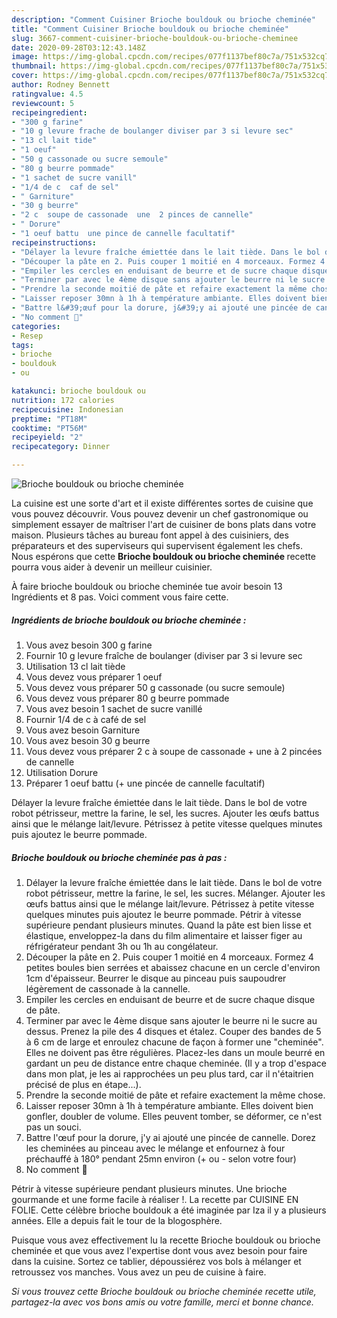 ```yaml
---
description: "Comment Cuisiner Brioche bouldouk ou brioche cheminée"
title: "Comment Cuisiner Brioche bouldouk ou brioche cheminée"
slug: 3667-comment-cuisiner-brioche-bouldouk-ou-brioche-cheminee
date: 2020-09-28T03:12:43.148Z
image: https://img-global.cpcdn.com/recipes/077f1137bef80c7a/751x532cq70/brioche-bouldouk-ou-brioche-cheminee-photo-principale-de-la-recette.jpg
thumbnail: https://img-global.cpcdn.com/recipes/077f1137bef80c7a/751x532cq70/brioche-bouldouk-ou-brioche-cheminee-photo-principale-de-la-recette.jpg
cover: https://img-global.cpcdn.com/recipes/077f1137bef80c7a/751x532cq70/brioche-bouldouk-ou-brioche-cheminee-photo-principale-de-la-recette.jpg
author: Rodney Bennett
ratingvalue: 4.5
reviewcount: 5
recipeingredient:
- "300 g farine"
- "10 g levure frache de boulanger diviser par 3 si levure sec"
- "13 cl lait tide"
- "1 oeuf"
- "50 g cassonade ou sucre semoule"
- "80 g beurre pommade"
- "1 sachet de sucre vanill"
- "1/4 de c  caf de sel"
- " Garniture"
- "30 g beurre"
- "2 c  soupe de cassonade  une  2 pinces de cannelle"
- " Dorure"
- "1 oeuf battu  une pince de cannelle facultatif"
recipeinstructions:
- "Délayer la levure fraîche émiettée dans le lait tiède. Dans le bol de votre robot pétrisseur, mettre la farine, le sel, les sucres. Mélanger. Ajouter les œufs battus ainsi que le mélange lait/levure. Pétrissez à petite vitesse quelques minutes puis ajoutez le beurre pommade. Pétrir à vitesse supérieure pendant plusieurs minutes. Quand la pâte est bien lisse et élastique, enveloppez-la dans du film alimentaire et laisser figer au réfrigérateur pendant 3h ou 1h au congélateur."
- "Découper la pâte en 2. Puis couper 1 moitié en 4 morceaux. Formez 4 petites boules bien serrées et abaissez chacune en un cercle d&#39;environ 1cm d&#39;épaisseur. Beurrer le disque au pinceau puis saupoudrer légèrement de cassonade à la cannelle."
- "Empiler les cercles en enduisant de beurre et de sucre chaque disque de pâte."
- "Terminer par avec le 4ème disque sans ajouter le beurre ni le sucre au dessus. Prenez la pile des 4 disques et étalez. Couper des bandes de 5 à 6 cm de large et enroulez chacune de façon à former une &#34;cheminée&#34;. Elles ne doivent pas être régulières. Placez-les dans un moule beurré en gardant un peu de distance entre chaque cheminée. (Il y a trop d&#39;espace dans mon plat, je les ai rapprochées un peu plus tard, car il n&#39;étaitrien précisé de plus en étape...)."
- "Prendre la seconde moitié de pâte et refaire exactement la même chose."
- "Laisser reposer 30mn à 1h à température ambiante. Elles doivent bien gonfler, doubler de volume. Elles peuvent tomber, se déformer, ce n&#39;est pas un souci."
- "Battre l&#39;œuf pour la dorure, j&#39;y ai ajouté une pincée de cannelle. Dorez les cheminées au pinceau avec le mélange et enfournez à four préchauffé à 180° pendant 25mn environ (+ ou - selon votre four)"
- "No comment 🤪"
categories:
- Resep
tags:
- brioche
- bouldouk
- ou

katakunci: brioche bouldouk ou 
nutrition: 172 calories
recipecuisine: Indonesian
preptime: "PT18M"
cooktime: "PT56M"
recipeyield: "2"
recipecategory: Dinner

---
```



![Brioche bouldouk ou brioche cheminée](https://img-global.cpcdn.com/recipes/077f1137bef80c7a/751x532cq70/brioche-bouldouk-ou-brioche-cheminee-photo-principale-de-la-recette.jpg)

La cuisine est une sorte d'art et il existe différentes sortes de cuisine que vous pouvez découvrir. Vous pouvez devenir un chef gastronomique ou simplement essayer de maîtriser l'art de cuisiner de bons plats dans votre maison. Plusieurs tâches au bureau font appel à des cuisiniers, des préparateurs et des superviseurs qui supervisent également les chefs. Nous espérons que cette <strong> Brioche bouldouk ou brioche cheminée </strong> recette pourra vous aider à devenir un meilleur cuisinier.

<!--inarticleads1-->

À faire brioche bouldouk ou brioche cheminée tue avoir besoin 13 Ingrédients et 8 pas. Voici comment vous faire cette.

##### Ingrédients de brioche bouldouk ou brioche cheminée :

1. Vous avez besoin 300 g farine
1. Fournir 10 g levure fraîche de boulanger (diviser par 3 si levure sec
1. Utilisation 13 cl lait tiède
1. Vous devez vous préparer 1 oeuf
1. Vous devez vous préparer 50 g cassonade (ou sucre semoule)
1. Vous devez vous préparer 80 g beurre pommade
1. Vous avez besoin 1 sachet de sucre vanillé
1. Fournir 1/4 de c à café de sel
1. Vous avez besoin  Garniture
1. Vous avez besoin 30 g beurre
1. Vous devez vous préparer 2 c à soupe de cassonade + une à 2 pincées de cannelle
1. Utilisation  Dorure
1. Préparer 1 oeuf battu (+ une pincée de cannelle facultatif)


Délayer la levure fraîche émiettée dans le lait tiède. Dans le bol de votre robot pétrisseur, mettre la farine, le sel, les sucres. Ajouter les œufs battus ainsi que le mélange lait/levure. Pétrissez à petite vitesse quelques minutes puis ajoutez le beurre pommade. 

<!--inarticleads2-->

##### Brioche bouldouk ou brioche cheminée pas à pas :

1. Délayer la levure fraîche émiettée dans le lait tiède. Dans le bol de votre robot pétrisseur, mettre la farine, le sel, les sucres. Mélanger. Ajouter les œufs battus ainsi que le mélange lait/levure. Pétrissez à petite vitesse quelques minutes puis ajoutez le beurre pommade. Pétrir à vitesse supérieure pendant plusieurs minutes. Quand la pâte est bien lisse et élastique, enveloppez-la dans du film alimentaire et laisser figer au réfrigérateur pendant 3h ou 1h au congélateur.
1. Découper la pâte en 2. Puis couper 1 moitié en 4 morceaux. Formez 4 petites boules bien serrées et abaissez chacune en un cercle d&#39;environ 1cm d&#39;épaisseur. Beurrer le disque au pinceau puis saupoudrer légèrement de cassonade à la cannelle.
1. Empiler les cercles en enduisant de beurre et de sucre chaque disque de pâte.
1. Terminer par avec le 4ème disque sans ajouter le beurre ni le sucre au dessus. Prenez la pile des 4 disques et étalez. Couper des bandes de 5 à 6 cm de large et enroulez chacune de façon à former une &#34;cheminée&#34;. Elles ne doivent pas être régulières. Placez-les dans un moule beurré en gardant un peu de distance entre chaque cheminée. (Il y a trop d&#39;espace dans mon plat, je les ai rapprochées un peu plus tard, car il n&#39;étaitrien précisé de plus en étape...).
1. Prendre la seconde moitié de pâte et refaire exactement la même chose.
1. Laisser reposer 30mn à 1h à température ambiante. Elles doivent bien gonfler, doubler de volume. Elles peuvent tomber, se déformer, ce n&#39;est pas un souci.
1. Battre l&#39;œuf pour la dorure, j&#39;y ai ajouté une pincée de cannelle. Dorez les cheminées au pinceau avec le mélange et enfournez à four préchauffé à 180° pendant 25mn environ (+ ou - selon votre four)
1. No comment 🤪


Pétrir à vitesse supérieure pendant plusieurs minutes. Une brioche gourmande et une forme facile à réaliser !. La recette par CUISINE EN FOLIE. Cette célèbre brioche bouldouk a été imaginée par Iza il y a plusieurs années. Elle a depuis fait le tour de la blogosphère. 

<!--inarticleads1-->

<p>
Puisque vous avez effectivement lu la recette Brioche bouldouk ou brioche cheminée et que vous avez l'expertise dont vous avez besoin pour faire dans la cuisine. Sortez ce tablier, dépoussiérez vos bols à mélanger et retroussez vos manches. Vous avez un peu de cuisine à faire.
</p>

<p>
<i>Si vous trouvez cette Brioche bouldouk ou brioche cheminée recette utile, partagez-la avec vos bons amis ou votre famille, merci et bonne chance.</i>
</p>

